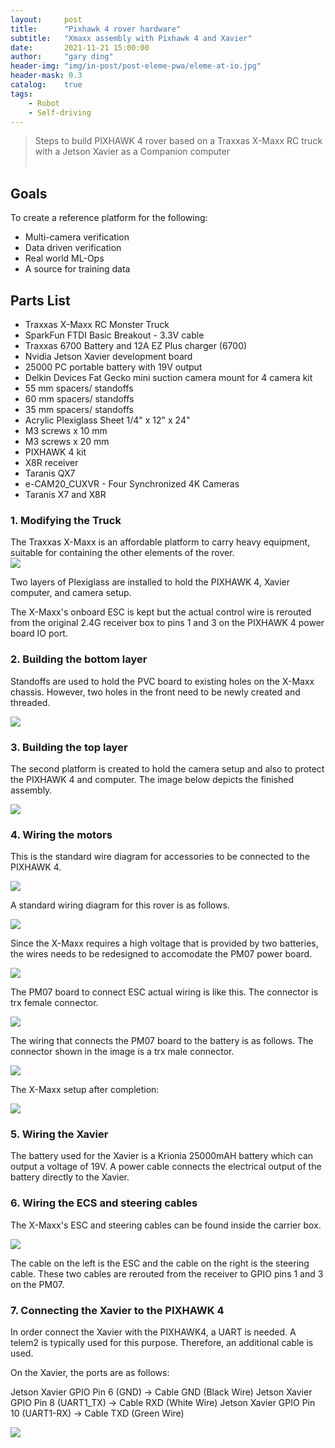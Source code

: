 ```yaml
---
layout:     post
title:      "Pixhawk 4 rover hardware"
subtitle:   "Xmaxx assembly with Pixhawk 4 and Xavier"
date:       2021-11-21 15:00:00
author:     "gary ding"
header-img: "img/in-post/post-eleme-pwa/eleme-at-io.jpg"
header-mask: 0.3
catalog:    true
tags:
    - Robot
    - Self-driving 
---
```



> Steps to build PIXHAWK 4 rover based on a Traxxas X-Maxx RC truck with a Jetson Xavier as a Companion computer<br><br>
> 

## Goals
To create a reference platform for the following:
- Multi-camera verification
- Data driven verification 
- Real world ML-Ops
- A source for training data   

## Parts List 

- Traxxas X-Maxx RC Monster Truck
- SparkFun FTDI Basic Breakout - 3.3V cable
- Traxxas 6700 Battery and 12A EZ Plus charger (6700)  
- Nvidia Jetson Xavier development board
- 25000 PC portable battery with 19V output 
- Delkin Devices Fat Gecko mini suction camera mount for 4 camera kit
- 55 mm spacers/ standoffs
- 60 mm spacers/ standoffs
- 35 mm spacers/ standoffs
- Acrylic Plexiglass Sheet 1/4" x 12" x 24" 
- M3 screws x 10 mm
- M3 screws x 20 mm
- PIXHAWK 4 kit
- X8R receiver 
- Taranis QX7
- e-CAM20_CUXVR - Four Synchronized 4K Cameras
- Taranis X7 and X8R


### 1. Modifying the Truck
The Traxxas X-Maxx is an affordable platform to carry heavy equipment, suitable for containing the other elements of the rover.   
![](/img/in-post/xmaxx.jpg)

Two layers of Plexiglass are installed to hold the PIXHAWK 4, Xavier computer, and camera setup.

The X-Maxx's onboard ESC is kept but the actual control wire is rerouted from the original 2.4G receiver box to pins 1 and 3 on the PIXHAWK 4 power board IO port.


### 2. Building the bottom layer

Standoffs are used to hold the PVC board to existing holes on the X-Maxx chassis. However, two holes in the front need to be newly created and threaded.

![](/img/in-post/xmaxx-body-drill.jpg)



### 3. Building the top layer

The second platform is created to hold the camera setup and also to protect the PIXHAWK 4 and computer. The image below depicts the finished assembly.

![](/img/in-post/xmaxx-body.jpg)

### 4. Wiring the motors

This is the standard wire diagram for accessories to be connected to the PIXHAWK 4.  

![](/img/in-post/pixhawk4.jpg)

A standard wiring diagram for this rover is as follows.

![](/img/in-post/pix4-wire.png)

Since the X-Maxx requires a high voltage that is provided by  two batteries, the wires needs to be redesigned to accomodate the PM07 power board.

![](/img/in-post/xmaxx-wire.png)

The PM07 board to connect ESC actual wiring is like this. The connector is trx female connector.

![](/img/in-post/xmaxx-pm07.jpg)

The wiring that connects the PM07 board to the battery is as follows. The connector shown in the image is a trx male connector.

![](/img/in-post/xmaxx-battery.jpg)


The X-Maxx setup after completion:

![](/img/in-post/xmaxx-complete.jpg)

### 5. Wiring the Xavier 

The battery used for the Xavier is a Krionia 25000mAH battery which can output a voltage of 19V.
A power cable connects the electrical output of the battery directly to the Xavier.

### 6. Wiring the ECS and steering cables

The X-Maxx's ESC and steering cables can be found inside the carrier box. 

![](/img/in-post/xmaxx-esc-cable.jpg)

The cable on the left is the ESC and the cable on the right is the steering cable. These two cables are rerouted from the receiver to GPIO pins 1 and 3 on the PM07. 

### 7. Connecting the Xavier to the PIXHAWK 4 

In order connect the  Xavier with the PIXHAWK4, a UART is needed. A telem2 is typically used for this purpose.  Therefore, an additional cable is used.

On the Xavier, the ports are as follows:

Jetson Xavier GPIO Pin 6 (GND) → Cable GND (Black Wire)
Jetson Xavier GPIO Pin 8 (UART1_TX) → Cable RXD (White Wire)
Jetson Xavier GPIO Pin 10 (UART1-RX) → Cable TXD (Green Wire)

![](/img/in-post/xmaxx-uart.jpg)


